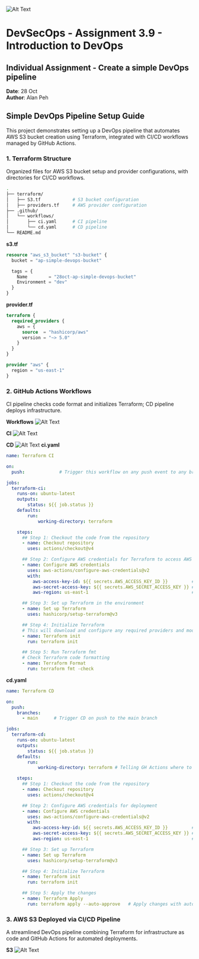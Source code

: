 ![Alt Text](https://github.com/lann87/cloud_infra_eng_ntu_coursework_alanp/blob/main/.misc/ntu_logo.png)  

# DevSecOps - Assignment 3.9 - Introduction to DevOps

## Individual Assignment - Create a simple DevOps pipeline

**Date**: 28 Oct  
**Author**: Alan Peh  

## Simple DevOps Pipeline Setup Guide

This project demonstrates setting up a DevOps pipeline that automates AWS S3 bucket creation using Terraform, integrated with CI/CD workflows managed by GitHub Actions.

### 1. Terraform Structure  

Organized files for AWS S3 bucket setup and provider configurations, with directories for CI/CD workflows.  

```sh
.
├── terraform/
│   ├── S3.tf            # S3 bucket configuration
│   ├── providers.tf     # AWS provider configuration
├── .github/
│   └── workflows/
│       ├── ci.yaml      # CI pipeline
│       └── cd.yaml      # CD pipeline
└── README.md
```

**s3.tf**  

```tf
resource "aws_s3_bucket" "s3-bucket" {
  bucket = "ap-simple-devops-bucket"

  tags = {
    Name        = "28oct-ap-simple-devops-bucket"
    Environment = "dev"
  }
}
```

**provider.tf**  

```tf
terraform {
  required_providers {
    aws = {
      source  = "hashicorp/aws"
      version = "~> 5.0"
    }
  }
}

provider "aws" {
  region = "us-east-1"
}
```

### 2. GitHub Actions Workflows  

CI pipeline checks code format and initializes Terraform; CD pipeline deploys infrastructure.  

**Workflows**
![Alt Text](https://github.com/lann87/28oct-ap-simple-devops-pipeline/blob/main/resources/as3.9-ghawf-cicd.png)

**CI**
![Alt Text](https://github.com/lann87/28oct-ap-simple-devops-pipeline/blob/main/resources/as3.9-ci.png)

**CD**
![Alt Text](https://github.com/lann87/28oct-ap-simple-devops-pipeline/blob/main/resources/as3.9-cd.png)
**ci.yaml**  

```yaml
name: Terraform CI

on: 
  push:             # Trigger this workflow on any push event to any branch

jobs:
  terraform-ci:
    runs-on: ubuntu-latest
    outputs:
        status: ${{ job.status }}
    defaults:
        run:
            working-directory: terraform

    steps:
      ## Step 1: Checkout the code from the repository
      - name: Checkout repository
        uses: actions/checkout@v4

      ## Step 2: Configure AWS credentials for Terraform to access AWS resources
      - name: Configure AWS credentials
        uses: aws-actions/configure-aws-credentials@v2
        with:
          aws-access-key-id: ${{ secrets.AWS_ACCESS_KEY_ID }}         # AWS access key stored as secret
          aws-secret-access-key: ${{ secrets.AWS_SECRET_ACCESS_KEY }} # AWS secret key stored as secret
          aws-region: us-east-1                                       # Set AWS region (replace if needed)

      ## Step 3: Set up Terraform in the environment
      - name: Set up Terraform
        uses: hashicorp/setup-terraform@v3

      ## Step 4: Initialize Terraform
      # This will download and configure any required providers and modules
      - name: Terraform init
        run: terraform init

      ## Step 5: Run Terraform fmt
      # Check Terraform code formatting
      - name: Terraform Format
        run: terraform fmt -check

```

**cd.yaml**  

```yaml
name: Terraform CD

on:
  push:
    branches:
      - main      # Trigger CD on push to the main branch

jobs:
  terraform-cd:
    runs-on: ubuntu-latest
    outputs:
        status: ${{ job.status }}
    defaults:
        run:
            working-directory: terraform # Telling GH Actions where to look for the TF files

    steps:
      ## Step 1: Checkout the code from the repository
      - name: Checkout repository
        uses: actions/checkout@v4

      ## Step 2: Configure AWS credentials for deployment
      - name: Configure AWS credentials
        uses: aws-actions/configure-aws-credentials@v2
        with:
          aws-access-key-id: ${{ secrets.AWS_ACCESS_KEY_ID }}         # AWS access key stored as secret
          aws-secret-access-key: ${{ secrets.AWS_SECRET_ACCESS_KEY }} # AWS secret key stored as secret
          aws-region: us-east-1                                       # Set AWS region (replace if needed)

      ## Step 3: Set up Terraform
      - name: Set up Terraform
        uses: hashicorp/setup-terraform@v3

      ## Step 4: Initialize Terraform
      - name: Terraform init
        run: terraform init

      ## Step 5: Apply the changes
      - name: Terraform Apply
        run: terraform apply --auto-approve   # Apply changes with auto-approval

```

### 3. AWS S3 Deployed via CI/CD Pipeline

A streamlined DevOps pipeline combining Terraform for infrastructure as code and GitHub Actions for automated deployments.  

**S3**
![Alt Text](https://github.com/lann87/28oct-ap-simple-devops-pipeline/blob/main/resources/as3.9-s3.png)
